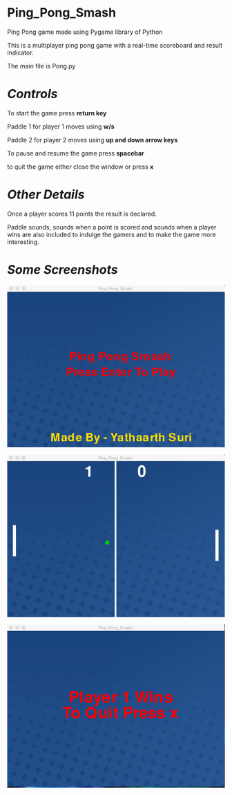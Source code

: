 # Ping_Pong_Smash
Ping Pong game made using Pygame library of Python

This is a multiplayer ping pong game with a real-time scoreboard and result indicator.

The main file is Pong.py

# _Controls_
To start the game press **return key**

Paddle 1 for player 1 moves using **w/s**

Paddle 2 for player 2 moves using **up and down arrow keys**

To pause and resume the game press **spacebar**

to quit the game either close the window or press **x**

# _Other Details_
Once a player scores 11 points the result is declared.

Paddle sounds, sounds when a point is scored and sounds when a player wins are also included to indulge the gamers and to make the game more interesting.

# _Some Screenshots_

![start page](https://github.com/YathaarthSuri/Ping_Pong_Smash/blob/master/Files/start_page.png)

![game page](https://github.com/YathaarthSuri/Ping_Pong_Smash/blob/master/Files/game_page.png)

![result page](https://github.com/YathaarthSuri/Ping_Pong_Smash/blob/master/Files/result_page.png)
